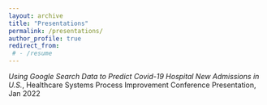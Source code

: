 ```yaml
---
layout: archive
title: "Presentations"
permalink: /presentations/
author_profile: true
redirect_from:
 # - /resume
---
```


*Using Google Search Data to Predict Covid-19 Hospital New Admissions in U.S.*, Healthcare Systems Process Improvement Conference Presentation, Jan 2022

